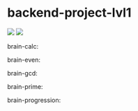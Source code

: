 # backend-project-lvl1
<a href="https://codeclimate.com/github/romanbeli/backend-project-lvl1"><img src="https://api.codeclimate.com/v1/badges/a99a88d28ad37a79dbf6/maintainability" /></a> <a href="https://github.com/romanbeli/backend-project-lvl1/actions"><img src="https://github.com/romanbeli/backend-project-lvl1/workflows/CI/badge.svg" /></a> 

brain-calc:
<script id="asciicast-mz1NE8JK17aNuwxrXnz90qz5G" src="https://asciinema.org/a/mz1NE8JK17aNuwxrXnz90qz5G.js" async></script>

brain-even:
<script id="asciicast-VR7fNiaD2yc1xGUN8043zHOgp" src="https://asciinema.org/a/VR7fNiaD2yc1xGUN8043zHOgp.js" async></script>

brain-gcd:
<script id="asciicast-yGhZi6bWiew0NbKFHmu3HwcFb" src="https://asciinema.org/a/yGhZi6bWiew0NbKFHmu3HwcFb.js" async></script>

brain-prime:
<script id="asciicast-4WzRKICjpNknkpqE6xj5Af7Wx" src="https://asciinema.org/a/4WzRKICjpNknkpqE6xj5Af7Wx.js" async></script>

brain-progression:
<script id="asciicast-UYHguLt9aY9crxuk3wjkUuGEM" src="https://asciinema.org/a/UYHguLt9aY9crxuk3wjkUuGEM.js" async></script>
